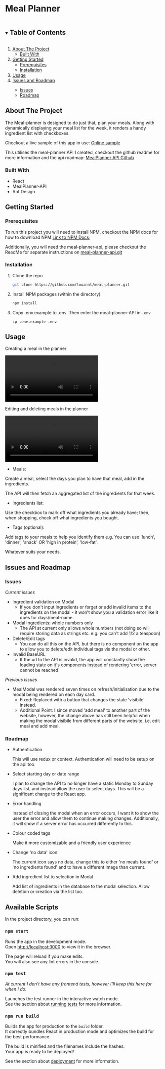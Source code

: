 # Meal Planner
<details open="open">
  <summary><h2 style="display: inline-block">Table of Contents</h2></summary>
  <ol>
    <li>
      <a href="#about-the-project">About The Project</a>
      <ul>
        <li><a href="#built-with">Built With</a></li>
      </ul>
    </li>
    <li>
      <a href="#getting-started">Getting Started</a>
      <ul>
        <li><a href="#prerequisites">Prerequisites</a></li>
        <li><a href="#installation">Installation</a></li>
      </ul>
    </li>
    <li><a href="#usage">Usage</a></li>
    <li><a href="#issues-and-roadmap">Issues and Roadmap</a></li>
      <ul>
        <li><a href="#issues">Issues</a></li>
        <li><a href="#roadmap">Roadmap</a></li>
      </ul>
  </ol>
</details>

<!-- ABOUT THE PROJECT -->
## About The Project
The Meal-planner is designed to do just that, plan your meals. Along with dynamically displaying your meal list for the week, it renders a handy ingredient list with checkboxes.

Checkout a live sample of this app in use:
[Online sample](meal-planner.louannloizou.co.uk)

This utilises the meal-planner API I created, checkout the github readme for more information and the api roadmap:
[MealPlanner API Github](https://github.com/louannl/meal-planner-api.git)

### Built With
- React
- MealPlanner-API
- Ant Design

<!-- GETTING STARTED -->
## Getting Started

### Prerequisites
To run this project you will need to install NPM, checkout the NPM docs for how to download NPM [Link to NPM Docs](https://docs.npmjs.com/downloading-and-installing-node-js-and-npm);

Additionally, you will need the meal-planner-api, please checkout the ReadMe for separate instructions on [meal-planner-api.git](https://github.com/louannl/meal-planner-api.git)

### Installation
1. Clone the repo
   ```sh
   git clone https://github.com/louannl/meal-planner.git
   ```
2. Install NPM packages (within the directory)
   ```sh
   npm install
   ```
3. Copy .env.example to .env. Then enter the meal-planner-API in `.env`
   ```
   cp .env.example .env
   ```

<!-- USAGE EXAMPLES -->
## Usage
Creating a meal in the planner:

![creating a meal](https://user-images.githubusercontent.com/63197150/123423141-13a14680-d5b7-11eb-8124-6b0f70cd4c6a.mp4)


Editing and deleting meals in the planner

![editing a meal](https://user-images.githubusercontent.com/63197150/123423244-34699c00-d5b7-11eb-81aa-fc5932d3c263.mp4)


- Meals:

Create a meal, select the days you plan to have that meal, add in the ingredients.

The API will then fetch an aggregated list of the ingredients for that week.

- Ingredients list:

Use the checkbox to mark off what ingredients you already have; then, when shopping, check off what ingredients you bought.

- Tags (optional): 

Add tags to your meals to help you identify them e.g. You can use 'lunch', 'dinner', 'snack' OR 'high in protein', 'low-fat'.

Whatever suits your needs.

<!-- ROADMAP -->
## Issues and Roadmap

### Issues

*Current issues*
- Ingredient validation on Modal 
  - If you don't input ingredients or forget or add invalid items to the ingredients on the modal - it won't show you a validation error like it does for days/meal-name.
- Modal Ingredients: whole numbers only 
  - The API at current only allows whole numbers (not doing so will require storing data as strings etc. e.g. you can't add 1/2 a teaspoon)
- Delete/Edit tags
  - You can do all this on the API, but there is no component on the app to allow you to delete/edit individual tags via the modal or other.
- Invalid BaseURL
  - If the url to the API is invalid, the app will constantly show the loading state on it's components instead of rendering 'error, server cannot be reached'

*Previous issues*
- MealModal was rendered seven times on refresh/initialisation due to the modal being rendered on each day card.
  - Fixed: Replaced with a button that changes the state 'visibile' instead. 
  - Additional Point: I since moved 'add meal' to another part of the website, however, the change above has still been helpful when making the modal visibile from different parts of the website, i.e. edit meal and add meal.

### Roadmap
- Authentication 
  
  This will use redux or context. Authentication will need to be setup on the api too.

- Select starting day or date range 
  
  I plan to change the API to no longer have a static Monday to Sunday days list, and instead allow the user to select days. This will be a significant change to the React app.

- Error handling
  
  Instead of closing the modal when an error occurs, I want it to show the user the error and allow them to continue making changes. Additionally, it will show if a server error has occurred differently to this. 

- Colour coded tags

  Make it more customizable and a friendly user experience

- Change 'no data' icon 

  The current icon says no data, change this to either 'no meals found' or 'no ingredients found' and to have a different image than current.

- Add ingredient list to selection in Modal 
  
  Add list of ingredients in the database to the modal selection. Allow deletion or creation via the list too. 

## Available Scripts

In the project directory, you can run:

### `npm start`

Runs the app in the development mode.\
Open [http://localhost:3000](http://localhost:3000) to view it in the browser.

The page will reload if you make edits.\
You will also see any lint errors in the console.

### `npm test`

*At current I don't have any frontend tests, however I'll keep this here for when I do:*

Launches the test runner in the interactive watch mode.\
See the section about [running tests](https://facebook.github.io/create-react-app/docs/running-tests) for more information.

### `npm run build`

Builds the app for production to the `build` folder.\
It correctly bundles React in production mode and optimizes the build for the best performance.

The build is minified and the filenames include the hashes.\
Your app is ready to be deployed!

See the section about [deployment](https://facebook.github.io/create-react-app/docs/deployment) for more information.